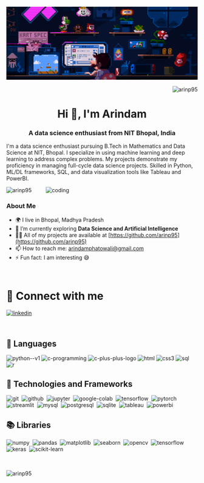 ![](banner.gif)

<p align="right"> <img src="https://komarev.com/ghpvc/?username=arinp95&label=Profile%20views&color=0e75b6&style=flat" alt="arinp95" /> </p>
<h1 align="center">Hi 👋, I'm Arindam</h1>

<h3 align="center">A data science enthusiast from NIT Bhopal, India</h3>

I'm a data science enthusiast pursuing B.Tech in Mathematics and Data Science at NIT, Bhopal. I specialize in using machine learning and deep learning to address complex problems. My projects demonstrate my proficiency in managing full-cycle data science projects. Skilled in Python, ML/DL frameworks, SQL, and data visualization tools like Tableau and PowerBI. 

<img align="right" alt="coding" width="400" src="https://camo.githubusercontent.com/8a9c7f854df987a0b488caf7b4ca6fb56e368e1a0b85602574da94c19d1c2d2e/68747470733a2f2f70687973696373677572756b756c2e66696c65732e776f726470726573732e636f6d2f323031392f30322f6368617261637465722d312e676966">

<p align="left"> <img src="https://komarev.com/ghpvc/?username=arinp95&label=Profile%20views&color=0e75b6&style=flat" alt="arinp95" /> </p>

### About Me
* 🌍 I live in Bhopal, Madhya Pradesh
* 🌱 I’m currently exploring **Data Science and Artificial Intelligence**
* 👨‍💻 All of my projects are available at [https://github.com/arinp95](https://github.com/arinp95)
* 📫 How to reach me: arindamphatowali@gmail.com
* ⚡ Fun fact: I am interesting 😅

<br />

# 📲 Connect with me
<p align="left">
<a href="https://linkedin.com/in/arinp95" target="blank"><img width="48" height="48" src="https://img.icons8.com/fluency/48/linkedin.png" alt="linkedin"/></a>
</p>

<br />

## 📝 Languages
<p align="left"> 
<img width="48" height="48" src="https://img.icons8.com/color/48/python--v1.png" alt="python--v1"/>
<img width="48" height="48" src="https://img.icons8.com/color/40/c-programming.png" alt="c-programming"/>
<img width="48" height="48" src="https://img.icons8.com/color/48/c-plus-plus-logo.png" alt="c-plus-plus-logo"/>
<img width="48" height="48" src="https://img.icons8.com/color/48/html-5--v1.png" alt="html"/>
<img width="48" height="48" src="https://img.icons8.com/color/48/css3.png" alt="css3"/>
<img width="48" height="48" src="https://img.icons8.com/color/48/sql.png" alt="sql"/>
<img width="48" height="48" src="https://img.icons8.com/color/48/r.png" alt="r"/>
</p>

<be>

## 🧩 Technologies and Frameworks
<p align="left">
  <img width="48" height="48" src="https://upload.wikimedia.org/wikipedia/commons/3/3f/Git_icon.svg" alt="git"/>&nbsp;
  <img width="48" height="48" src="https://github.githubassets.com/images/modules/logos_page/GitHub-Mark.png" alt="github"/>&nbsp;
  <img width="48" height="48" src="https://upload.wikimedia.org/wikipedia/commons/3/38/Jupyter_logo.svg" alt="jupyter"/>&nbsp;
  <img width="48" height="48" src="https://upload.wikimedia.org/wikipedia/commons/d/d0/Google_Colaboratory_SVG_Logo.svg" alt="google-colab"/>&nbsp;
  <img width="48" height="48" src="https://upload.wikimedia.org/wikipedia/commons/2/2d/Tensorflow_logo.svg" alt="tensorflow"/>&nbsp;
  <img width="48" height="48" src="https://upload.wikimedia.org/wikipedia/commons/1/10/PyTorch_logo_icon.svg" alt="pytorch"/>&nbsp;
  <img height="48" src="https://streamlit.io/images/brand/streamlit-mark-color.png?nf_resize=smartcrop&w=56&h=32" alt="streamlit"/>&nbsp;
  <img height="48" src="https://upload.wikimedia.org/wikipedia/labs/8/8e/Mysql_logo.png" alt="mysql"/>&nbsp;
  <img width="48" height="48" src="https://upload.wikimedia.org/wikipedia/commons/2/29/Postgresql_elephant.svg" alt="postgresql"/>&nbsp;
  <img width="48" height="48" src="https://upload.wikimedia.org/wikipedia/commons/3/38/SQLite370.svg" alt="sqlite"/>&nbsp;
  <img width="48" height="48" src="https://cdn.worldvectorlogo.com/logos/tableau-software.svg" alt="tableau"/>&nbsp;
  <img width="48" height="48" src="https://cdn.worldvectorlogo.com/logos/power-bi.svg" alt="powerbi"/>&nbsp;
</p>

## 📚 Libraries
<p align="left">
  <img width="48" height="48" src="https://seeklogo.com/images/N/numpy-logo-479C24EC79-seeklogo.com.png" alt="numpy"/>&nbsp;
  <img width="48" height="48" src="https://upload.wikimedia.org/wikipedia/commons/2/22/Pandas_mark.svg" alt="pandas"/>&nbsp;
  <img width="48" height="48" src="https://upload.wikimedia.org/wikipedia/commons/0/01/Created_with_Matplotlib-logo.svg" alt="matplotlib"/>&nbsp;
  <img width="48" height="48" src="https://user-images.githubusercontent.com/315810/92159303-30d41100-edfb-11ea-8107-1c5352202571.png" alt="seaborn"/>&nbsp;
  <img height="48" src="https://github.com/opencv/opencv/wiki/logo/OpenCV_logo_black.png" alt="opencv"/>&nbsp;
  <img width="48" height="48" src="https://upload.wikimedia.org/wikipedia/commons/2/2d/Tensorflow_logo.svg" alt="tensorflow"/>&nbsp;
  <img width="48" height="48" src="https://upload.wikimedia.org/wikipedia/commons/a/ae/Keras_logo.svg" alt="keras"/>&nbsp;
  <img width="48" height="48" src="https://upload.wikimedia.org/wikipedia/commons/0/05/Scikit_learn_logo_small.svg" alt="scikit-learn"/>&nbsp;
</p>

<br>

<p><img align="center" src="https://github-readme-stats.vercel.app/api/top-langs?username=arinp95&show_icons=true&locale=en&layout=compact" alt="arinp95" /></p>
